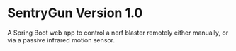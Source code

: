 # SentryGun Version 1.0

A Spring Boot web app to control a nerf blaster remotely either manually, or via a passive infrared motion sensor.
